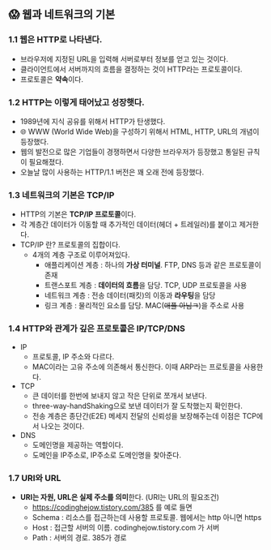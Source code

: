 ## 😱 웹과 네트워크의 기본
### 1.1 웹은 HTTP로 나타낸다.
- 브라우저에 지정된 URL을 입력해 서버로부터 정보를 얻고 있는 것이다.
- 클라이언트에서 서버까지의 흐름을 결정하는 것이 HTTP라는 프로토콜이다.
- 프로토콜은 **약속**이다.

### 1.2 HTTP는 이렇게 태어났고 성장햇다.
- 1989년에 지식 공유를 위해서 HTTP가 탄생했다.
- 🌐 WWW (World Wide Web)을 구성하기 위해서 HTML, HTTP, URL의 개념이 등장했다.
- 웹의 발전으로 많은 기업들이 경쟁하면서 다양한 브라우저가 등장했고 통일된 규칙이 필요해졌다.
- 오늘날 많이 사용하는 HTTP/1.1 버전은 꽤 오래 전에 등장했다.

### 1.3 네트워크의 기본은 TCP/IP
- HTTP의 기본은 **TCP/IP 프로토콜**이다.
- 각 계층간 데이터가 이동할 때 추가적인 데이터(헤더 + 트레일러)를 붙이고 제거한다.
- TCP/IP 란? 프로토콜의 집합이다.
  - 4개의 계층 구조로 이루어져있다.
    - 애플리케이션 계층 : 하나의 **가상 터미널**. FTP, DNS 등과 같은 프로토콜이 존재
    - 트랜스포트 계층 : **데이터의 흐름**을 담당. TCP, UDP 프로토콜을 사용
    - 네트워크 계층 : 전송 데이터(패킷)의 이동과 **라우팅**을 담당
    - 링크 계층 : 물리적인 요소를 담당. MAC(~~애플 아님ㅋ~~)을 주소로 사용

### 1.4 HTTP와 관계가 깊은 프로토콜은 IP/TCP/DNS
- IP
  - 프로토콜, IP 주소와 다르다.
  - MAC이라는 고유 주소에 의존해서 통신한다. 이때 ARP라는 프로토콜을 사용한다.
- TCP
  - 큰 데이터를 한번에 보내지 않고 작은 단위로 쪼개서 보낸다.
  - three-way-handShaking으로 보낸 데이터가 잘 도착했는지 확인한다. 
  - 전송 계층은 종단간(E2E) 메세지 전달의 신뢰성을 보장해주는데 이점은 TCP에서 나오는 것이다.
- DNS
  - 도메인명을 제공하는 역할이다.
  - 도메인을 IP주소로, IP주소로 도메인명을 찾아준다.

### 1.7 URI와 URL
- **URI는 자원, URL은 실제 주소를 의미**한다. (URI는 URL의 필요조건)
  - https://codinghejow.tistory.com/385 를 예로 들면
  - Schema : 리소스를 접근하는데 사용할 프로토콜. 웹에서는 http 아니면 https
  - Host : 접근할 서버의 이름. codinghejow.tistory.com 가 서버
  - Path : 서버의 경로. 385가 경로
